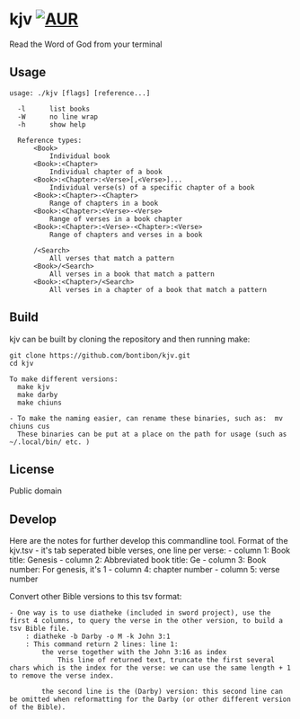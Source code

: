 # kjv [![AUR](https://img.shields.io/badge/AUR-kjv--git-blue.svg)](https://aur.archlinux.org/packages/kjv-git/)

Read the Word of God from your terminal

## Usage

    usage: ./kjv [flags] [reference...]

      -l      list books
      -W      no line wrap
      -h      show help

      Reference types:
          <Book>
              Individual book
          <Book>:<Chapter>
              Individual chapter of a book
          <Book>:<Chapter>:<Verse>[,<Verse>]...
              Individual verse(s) of a specific chapter of a book
          <Book>:<Chapter>-<Chapter>
              Range of chapters in a book
          <Book>:<Chapter>:<Verse>-<Verse>
              Range of verses in a book chapter
          <Book>:<Chapter>:<Verse>-<Chapter>:<Verse>
              Range of chapters and verses in a book

          /<Search>
              All verses that match a pattern
          <Book>/<Search>
              All verses in a book that match a pattern
          <Book>:<Chapter>/<Search>
              All verses in a chapter of a book that match a pattern

## Build

kjv can be built by cloning the repository and then running make:

    git clone https://github.com/bontibon/kjv.git
    cd kjv

    To make different versions: 
      make kjv
      make darby
      make chiuns

    - To make the naming easier, can rename these binaries, such as:  mv chiuns cus 
      These binaries can be put at a place on the path for usage (such as ~/.local/bin/ etc. )

## License

Public domain

## Develop

Here are the notes for further develop this commandline tool.
    Format of the kjv.tsv - it's tab seperated bible verses, one line per verse:
       - column 1: Book title: Genesis
       - column 2: Abbreviated book title: Ge
       - column 3: Book number: For genesis, it's 1
       - column 4: chapter number
       - column 5: verse number
   
   Convert other Bible versions to this tsv format:
   
    - One way is to use diatheke (included in sword project), use the first 4 columns, to query the verse in the other version, to build a tsv Bible file.
        : diatheke -b Darby -o M -k John 3:1
        : This command return 2 lines: line 1: 
            the verse together with the John 3:16 as index 
                This line of returned text, truncate the first several chars which is the index for the verse: we can use the same length + 1 to remove the verse index.
                
            the second line is the (Darby) version: this second line can be omitted when reformatting for the Darby (or other different version of the Bible).
            
